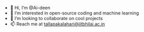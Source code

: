 - 👋 Hi, I’m @Ai-deen
- 👀 I’m interested in open-source coding and machine learning
- 🌱 I’m looking to collaborate on cool projects
- 📫 Reach me at tallapakalahari@iitbhilai.ac.in

<!---
Ai-deen/Ai-deen is a ✨ special ✨ repository because its `README.md` (this file) appears on your GitHub profile.
You can click the Preview link to take a look at your changes.
--->
